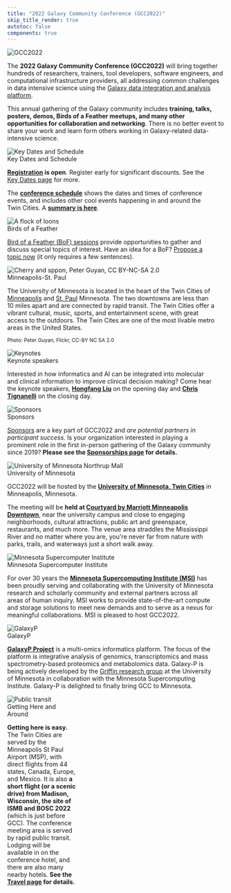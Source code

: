 ```yaml
---
title: "2022 Galaxy Community Conference (GCC2022)"
skip_title_render: true
autotoc: false
components: true
---
```


<slot name="/events/gcc2022/header" />

<!-- currently unused, but it will be eventually, and this tells partitioner to put it in the right spot -->
<!-- import links from "./links.json" -->


<div class="card-deck lead">

  <!-- About GCC2022 -->
  <div class="card" style="min-width: 30%; max-width: 40rem;">
    <img src="/images/events/gcc2022/gcc2022-logo-big.png" class="card-img-top" alt="GCC2022" />

The **2022 Galaxy Community Conference (GCC2022)** will bring together hundreds
of researchers, trainers, tool developers, software engineers, and
computational infrastructure providers, all addressing common challenges in data
intensive science using the [Galaxy data integration and analysis platform](/).

This annual gathering of the Galaxy community includes **training, talks,
posters, demos, Birds of a Feather meetups, and many other opportunities for
collaboration and networking**.  There is no better event to share your work and
learn form others working in Galaxy-related data-intensive science.
  </div>

  <!-- Schedule & Key Dates -->
  <div class="card" style="min-width: 30%; max-width: 30rem;">
    <img src="/images/events/gcc2022/schedule-slice.png" class="card-img-top" alt="Key Dates and Schedule" />
    <div class="card-header">Key Dates and Schedule</div>

**[Registration](/events/gcc2022/register/) is open**.  Register early for significant discounts. See the [Key Dates page](/events/gcc2022/key-dates/) for more.

The **[conference schedule](https://gcc2022.sched.com/)** shows the dates and times of conference events, and includes other cool events happening in and around the Twin Cities.  A **[summary is here](/events/gcc2022/schedule/)**.

  </div>

<!-- BoFs -->
  <div class="card" style="min-width: 30%; max-width: 30rem;">
    <img src="/images/events/gcc2022/bof-loons.jpeg" class="card-img-top" alt="A flock of loons" />
    <div class="card-header">Birds of a Feather</div>

[Bird of a Feather (BoF) sessions](https://bit.ly/gcc2022-bofs) provide opportunities to gather and discuss special topics of interest. Have an idea for a BoF? [Propose a topic now](https://bit.ly/gcc2022-submit-bof) (it only requires a few sentences).

  </div>

  <!-- Minneapolis Minnesota -->
  <div class="card" style="min-width: 30%; max-width: 30rem;">
    <img src="/images/events/gcc2022/spoon-and-cherry-peter-guyan.jpg" class="card-img-top" alt="Cherry and sppon, Peter Guyan, CC BY-NC-SA 2.0" />
    <div class="card-header">Minneapolis-St. Paul</div>

The University of Minnesota is located in the heart of the Twin Cities of [Minneapolis](https://www.minneapolis.org/) and [St. Paul](https://www.visitsaintpaul.com/) Minnesota.  The two downtowns are less than 10 miles apart and are connected by rapid transit.  The Twin Cities offer a vibrant cultural, music, sports, and entertainment scene, with great access to the outdoors.  The Twin Cites are one of the most livable metro areas in the United States.

<small>Photo: Peter Guyan, Flickr, CC-BY NC SA 2.0</small>
  </div>

  <!-- Keynotes -->
  <div class="card" style="min-width: 30%; max-width: 30rem;">
    <img src="/images/events/gcc2022/decision-making.jpeg" class="card-img-top" alt="Keynotes" />
    <div class="card-header">Keynote speakers</div>

Interested in how informatics and AI can be integrated into molecular and clinical information to improve clinical decision making? Come hear the keynote speakers, **[Hongfang Liu](https://www.mayo.edu/research/faculty/liu-hongfang-ph-d/bio-00055092)** on the opening day and **[Chris Tignanelli](https://med.umn.edu/bio/surgery-faculty-a-z/christopher-tignanelli)** on the closing day.

  </div>



  <!-- Sponsors -->
  <div class="card" style="min-width: 30%; max-width: 30rem;">
    <img src="/images/logos/aws-logo-smile-dark.png" class="card-img-top" alt="Sponsors" />
    <div class="card-header">Sponsors</div>

[Sponsors](/events/gcc2022/sponsors/) are a key part of GCC2022 and *are potential partners in participant success.* Is your organization interested in playing a prominent role in the first in-person gathering of the Galaxy community since 2019? **Please see the [Sponsorships page](/events/gcc2022/sponsors/#interested-in-becoming-a-sponsor) for details.**
  </div>


  <!-- University of Minnesota -->
  <div class="card" style="min-width: 25%; max-width: 30rem;">
    <img src="/images/events/gcc2022/umn-northrup-mall.jpg" class="card-img-top" alt="University of Minnesota Northrup Mall" />
    <div class="card-header">University of Minnesota</div>

GCC2022 will be hosted by the **[University of Minnesota, Twin Cities](https://twin-cities.umn.edu/)** in Minneapolis, Minnesota.

The meeting will be **held at [Courtyard by Marriott Minneapolis Downtown](https://www.marriott.com/event-reservations/reservation-link.mi?id=1645812815669&key=GRP&app=resvlink)**, near the university campus and close to engaging neighborhoods, cultural attractions, public art and greenspace, restaurants, and much more. The venue area straddles the Mississippi River and no matter where you are, you're never far from nature with parks, trails, and waterways just a short walk away.
  </div>

  <!-- MSI -->
  <div class="card" style="min-width: 30%; max-width: 30rem;">
    <img src="/images/events/gcc2022/msi-logo-text.png" class="card-img-top" alt="Minnesota Supercomputer Institute" />
    <div class="card-header">Minnesota Supercomputer Institute</div>

For over 30 years the **[Minnesota Supercomputing Institute (MSI)](https://www.msi.umn.edu/)** has been proudly serving and collaborating with the University of Minnesota research and scholarly community and external partners across all areas of human inquiry. MSI works to provide state-of-the-art compute and storage solutions to meet new demands and to serve as a nexus for meaningful collaborations. MSI is pleased to host GCC2022.
  </div>

  <!-- Galaxy-P -->
  <div class="card" style="min-width: 30%; max-width: 30rem;">
    <img src="/images/events/gcc2022/galaxyp-logo-text.png" class="card-img-top" alt="GalaxyP" />
    <div class="card-header">GalaxyP</div>

**[GalaxyP Project](http://galaxyp.org/)** is a multi-omics informatics platform. The focus of the platform is integrative analysis of genomics, transcriptomics and mass spectrometry-based proteomics and metabolomics data. Galaxy-P is being actively developed by the [Griffin research group](https://cbs.umn.edu/contacts/timothy-j-griffin) at the University of Minnesota in collaboration with the Minnesota Supercomputing Institute.  Galaxy-P is delighted to finally bring GCC to Minnesota.
  </div>

  <!-- Travel -->
  <div class="card" style="min-width: 30%; max-width: 32%">
    <img src="/images/events/gcc2022/travel/transit.png" class="card-img-top" alt="Public transit" />
    <div class="card-header">Getting Here and Around</div>

**Getting here is easy.**  The Twin Cities are served by the Minneapolis St Paul Airport (MSP), with direct flights from 44 states, Canada, Europe, and Mexico.  It is also **a short flight (or a scenic drive) from Madison, Wisconsin, the site of ISMB and BOSC 2022** (which is just before GCC).  The conference meeting area is served by rapid public transit.  Lodging will be available in on the conference hotel, and there are also many nearby hotels.  **See the [Travel page](/events/gcc2022/travel/) for details.**

  </div>

</div>
